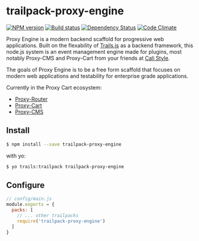 # trailpack-proxy-engine

[![NPM version][npm-image]][npm-url]
[![Build status][ci-image]][ci-url]
[![Dependency Status][daviddm-image]][daviddm-url]
[![Code Climate][codeclimate-image]][codeclimate-url]

Proxy Engine is a modern backend scaffold for progressive web applications. Built on the flexability of [Trails.js](http://trailsjs.io) as a backend framework, this node.js system is an event management engine made for plugins, most notably Proxy-CMS and Proxy-Cart from your friends at [Cali Style](https://cali-style.com).

The goals of Proxy Engine is to be a free form scaffold that focuses on modern web applications and testability for enterprise grade applications. 

Currently in the Proxy Cart ecosystem:
- [Proxy-Router](https://github.com/calistyle/trailpack-proxy-router)
- [Proxy-Cart](https://github.com/calistyle/trailpack-proxy-cart)
- [Proxy-CMS](https://github.com/calistyle/trailpack-proxy-cms)


## Install

```sh
$ npm install --save trailpack-proxy-engine
```

with yo:

```sh
$ yo trails:trailpack trailpack-proxy-engine
```

## Configure

```js
// config/main.js
module.exports = {
  packs: [
    // ... other trailpacks
    require('trailpack-proxy-engine')
  ]
}
```

[npm-image]: https://img.shields.io/npm/v/trailpack-proxy-engine.svg?style=flat-square
[npm-url]: https://npmjs.org/package/trailpack-proxy-engine
[ci-image]: https://img.shields.io/travis/calistyle/trailpack-proxy-engine/master.svg?style=flat-square
[ci-url]: https://travis-ci.org/calistyle/trailpack-proxy-engine
[daviddm-image]: http://img.shields.io/david/calistyle/trailpack-proxy-engine.svg?style=flat-square
[daviddm-url]: https://david-dm.org/calistyle/trailpack-proxy-engine
[codeclimate-image]: https://img.shields.io/codeclimate/github/calistyle/trailpack-proxy-engine.svg?style=flat-square
[codeclimate-url]: https://codeclimate.com/github/calistyle/trailpack-proxy-engine

